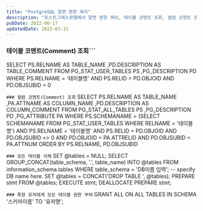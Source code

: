 ```yaml
---
title: "PostgreSQL 알면 편한 쿼리"
description: "포스트그레스큐엘에서 알면 편한 쿼리, 테이블 코멘트 조회, 컬럼 코멘트 조회, 모든 테이블 삭제, 특정 유저에게 모든 테이블 권한 부여."
pubDate: 2022-06-17
updatedDate: 2023-03-31
---
```


### 테이블 코멘트(Comment) 조회```

SELECT PS.RELNAME    AS TABLE_NAME
      ,PD.DESCRIPTION AS TABLE_COMMENT
  FROM PG_STAT_USER_TABLES PS
      ,PG_DESCRIPTION      PD
 WHERE PS.RELNAME  = '테이블명'
   AND PS.RELID   = PD.OBJOID
   AND PD.OBJSUBID  = 0

```### 컬럼 코멘트(Comment) 조회```
SELECT PS.RELNAME    AS TABLE_NAME
      ,PA.ATTNAME     AS COLUMN_NAME
      ,PD.DESCRIPTION AS COLUMN_COMMENT
  FROM PG_STAT_ALL_TABLES PS
      ,PG_DESCRIPTION     PD
      ,PG_ATTRIBUTE       PA
 WHERE PS.SCHEMANAME = (SELECT SCHEMANAME
                            FROM PG_STAT_USER_TABLES
                           WHERE RELNAME = '테이블명')
   AND PS.RELNAME  = '테이블명'
   AND PS.RELID   = PD.OBJOID
   AND PD.OBJSUBID <> 0
   AND PD.OBJOID    = PA.ATTRELID
   AND PD.OBJSUBID  = PA.ATTNUM
 ORDER BY PS.RELNAME, PD.OBJSUBID

```### 모든 테이블 삭제```
SET @tables = NULL;
SELECT GROUP_CONCAT(table_schema, '.', table_name) INTO @tables
  FROM information_schema.tables
  WHERE table_schema = 'DB이름 입력'; -- specify DB name here.
SET @tables = CONCAT('DROP TABLE ', @tables);
PREPARE stmt FROM @tables;
EXECUTE stmt;
DEALLOCATE PREPARE stmt;

```### 특정 유저에게 모든 테이블 권한 부여```
GRANT ALL ON ALL TABLES IN SCHEMA '스키마이름' TO '유저명';

```
